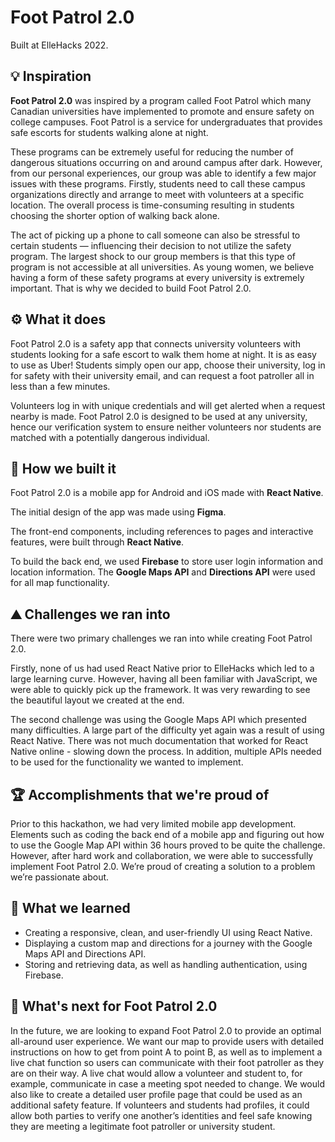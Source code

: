 # Foot Patrol 2.0

Built at ElleHacks 2022.

## 💡 Inspiration

**Foot Patrol 2.0** was inspired by a program called Foot Patrol which many Canadian universities have implemented to promote and ensure safety on college campuses. Foot Patrol is a service for undergraduates that provides safe escorts for students walking alone at night.

These programs can be extremely useful for reducing the number of dangerous situations occurring on and around campus after dark. However, from our personal experiences, our group was able to identify a few major issues with these programs. Firstly, students need to call these campus organizations directly and arrange to meet with volunteers at a specific location. The overall process is time-consuming resulting in students choosing the shorter option of walking back alone.

The act of picking up a phone to call someone can also be stressful to certain students — influencing their decision to not utilize the safety program. The largest shock to our group members is that this type of program is not accessible at all universities. As young women, we believe having a form of these safety programs at every university is extremely important. That is why we decided to build Foot Patrol 2.0.

## ⚙️ What it does

Foot Patrol 2.0 is a safety app that connects university volunteers with students looking for a safe escort to walk them home at night. It is as easy to use as Uber! Students simply open our app, choose their university, log in for safety with their university email, and can request a foot patroller all in less than a few minutes.

Volunteers log in with unique credentials and will get alerted when a request nearby is made. Foot Patrol 2.0 is designed to be used at any university, hence our verification system to ensure neither volunteers nor students are matched with a potentially dangerous individual.

## 🔨 How we built it

Foot Patrol 2.0 is a mobile app for Android and iOS made with **React Native**.

The initial design of the app was made using **Figma**.

The front-end components, including references to pages and interactive features, were built through **React Native**.

To build the back end, we used **Firebase** to store user login information and location information. The **Google Maps API** and **Directions API** were used for all map functionality.

## ⛰️ Challenges we ran into

There were two primary challenges we ran into while creating Foot Patrol 2.0.

Firstly, none of us had used React Native prior to ElleHacks which led to a large learning curve.
However, having all been familiar with JavaScript, we were able to quickly pick up the framework. It was very rewarding to see the beautiful layout we created at the end.

The second challenge was using the Google Maps API which presented many difficulties. A large part of the difficulty yet again was a result of using React Native. There was not much documentation that worked for React Native online - slowing down the process. In addition, multiple APIs needed to be used for the functionality we wanted to implement.

## 🏆 Accomplishments that we're proud of

Prior to this hackathon, we had very limited mobile app development. Elements such as coding the back end of a mobile app and figuring out how to use the Google Map API within 36 hours proved to be quite the challenge. However, after hard work and collaboration, we were able to successfully implement Foot Patrol 2.0. We’re proud of creating a solution to a problem we’re passionate about.

## 💭 What we learned

* Creating a responsive, clean, and user-friendly UI using React Native.
* Displaying a custom map and directions for a journey with the Google Maps API and Directions API.
* Storing and retrieving data, as well as handling authentication, using Firebase.

## 👟 What's next for Foot Patrol 2.0

In the future, we are looking to expand Foot Patrol 2.0 to provide an optimal all-around user experience. We want our map to provide users with detailed instructions on how to get from point A to point B, as well as to implement a live chat function so users can communicate with their foot patroller as they are on their way. A live chat would allow a volunteer and student to, for example, communicate in case a meeting spot needed to change. We would also like to create a detailed user profile page that could be used as an additional safety feature. If volunteers and students had profiles, it could allow both parties to verify one another’s identities and feel safe knowing they are meeting a legitimate foot patroller or university student.
